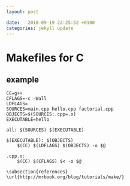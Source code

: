 ```yaml
---
layout: post

date:   2018-09-19 22:25:52 +0100
categories: jekyll update
---
```

Makefiles for C
===============

example
-------

    CC=g++
    CFLAGS=-c -Wall
    LDFLAGS=
    SOURCES=main.cpp hello.cpp factorial.cpp
    OBJECTS=$(SOURCES:.cpp=.o)
    EXECUTABLE=hello

    all: $(SOURCES) $(EXECUTABLE)
        
    $(EXECUTABLE): $(OBJECTS) 
        $(CC) $(LDFLAGS) $(OBJECTS) -o $@

    .cpp.o:
        $(CC) $(CFLAGS) $< -o $@

    \subsection{references}
    \url{http://mrbook.org/blog/tutorials/make/}
